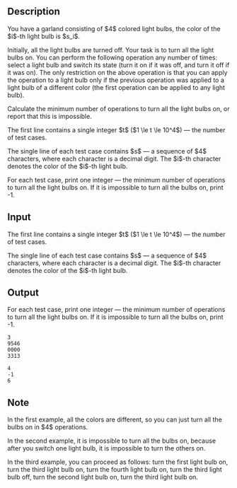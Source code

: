 ## Description

<div><p>You have a garland consisting of $4$ colored light bulbs, the color of the $i$-th light bulb is $s_i$.</p><p>Initially, all the light bulbs are turned off. Your task is to turn all the light bulbs on. You can perform the following operation any number of times: select a light bulb and switch its state (turn it on if it was off, and turn it off if it was on). The only restriction on the above operation is that you can apply the operation to a light bulb only if the previous operation was applied to a light bulb of a different color (the first operation can be applied to any light bulb).</p><p>Calculate the minimum number of operations to turn all the light bulbs on, or report that this is impossible.</p></div><div class="input-specification"><p>The first line contains a single integer $t$ ($1 \le t \le 10^4$)&nbsp;— the number of test cases.</p><p>The single line of each test case contains $s$&nbsp;— a sequence of $4$ characters, where each character is a decimal digit. The $i$-th character denotes the color of the $i$-th light bulb.</p></div><div class="output-specification"><p>For each test case, print one integer&nbsp;— the minimum number of operations to turn all the light bulbs on. If it is impossible to turn all the bulbs on, print <span class="tex-font-style-tt">-1</span>.</p></div>

## Input

<p>The first line contains a single integer $t$ ($1 \le t \le 10^4$)&nbsp;— the number of test cases.</p><p>The single line of each test case contains $s$&nbsp;— a sequence of $4$ characters, where each character is a decimal digit. The $i$-th character denotes the color of the $i$-th light bulb.</p>

## Output

<p>For each test case, print one integer&nbsp;— the minimum number of operations to turn all the light bulbs on. If it is impossible to turn all the bulbs on, print <span class="tex-font-style-tt">-1</span>.</p>





```input1|2,4
3
9546
0000
3313
```




```output1
4
-1
6
```



## Note

<p>In the first example, all the colors are different, so you can just turn all the bulbs on in $4$ operations.</p><p>In the second example, it is impossible to turn all the bulbs on, because after you switch one light bulb, it is impossible to turn the others on.</p><p>In the third example, you can proceed as follows: turn the first light bulb on, turn the third light bulb on, turn the fourth light bulb on, turn the third light bulb off, turn the second light bulb on, turn the third light bulb on.</p>
